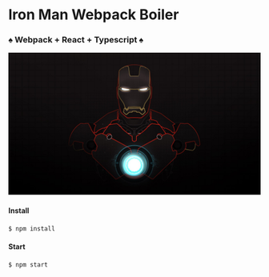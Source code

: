 # Iron Man Webpack Boiler
### &spades; Webpack + React + Typescript &spades;

![Ironman](https://github.com/dhren2019/laboratorio-webpack/blob/main/img/ironMan.jpg)

#### Install
`$ npm install `

#### Start
`$ npm start `
